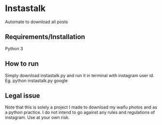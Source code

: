 # Instastalk
Automate to download all posts

## Requirements/Installation
Python 3



## How to run
Simply download instastalk.py and run it in terminal with instagram user id. Eg. python instastalk.py google



## Legal issue
Note that this is solely a project I made to download my waifu photos and as a python practice. I do not intend to go against any rules and regulations of instagram. Use at your own risk.
